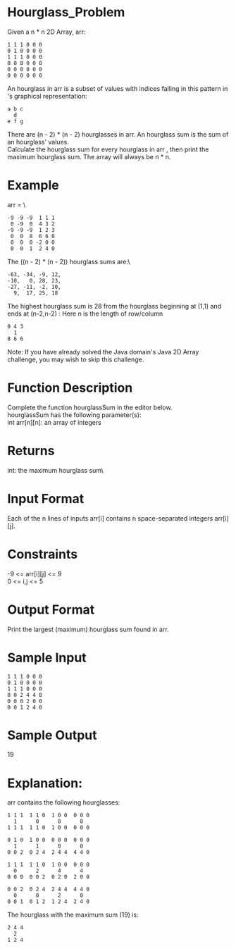 # Hourglass_Problem

Given a n * n 2D Array, arr:
```
1 1 1 0 0 0
0 1 0 0 0 0
1 1 1 0 0 0
0 0 0 0 0 0
0 0 0 0 0 0
0 0 0 0 0 0
```
An hourglass in arr is a subset of values with indices falling in this pattern in 's graphical representation:
```
a b c
  d  
e f g
```
There are (n - 2) * (n - 2) hourglasses in arr. An hourglass sum is the sum of an hourglass' values.\
Calculate the hourglass sum for every hourglass in arr , then print the maximum hourglass sum. The array will always be n * n.

# Example
arr = \
```
-9 -9 -9  1 1 1 
 0 -9  0  4 3 2
-9 -9 -9  1 2 3
 0  0  8  6 6 0
 0  0  0 -2 0 0
 0  0  1  2 4 0
 ```
The ((n - 2) * (n - 2)) hourglass sums are:\
```
-63, -34, -9, 12,
-10,   0, 28, 23,
-27, -11, -2, 10,
  9,  17, 25, 18
```
The highest hourglass sum is 28 from the hourglass beginning at (1,1) and ends at (n-2,n-2) :
Here n is the length of row/column
```
0 4 3
  1  
8 6 6
```
Note: If you have already solved the Java domain's Java 2D Array challenge, you may wish to skip this challenge.

# Function Description

Complete the function hourglassSum in the editor below.\
hourglassSum has the following parameter(s):\
int arr[n][n]: an array of integers

# Returns

int: the maximum hourglass sum\

# Input Format

Each of the n lines of inputs arr[i] contains n space-separated integers arr[i][j].

# Constraints
-9 <= arr[i][j] <= 9\
0 <= i,j <= 5 

# Output Format
Print the largest (maximum) hourglass sum found in arr.

# Sample Input
```
1 1 1 0 0 0
0 1 0 0 0 0
1 1 1 0 0 0
0 0 2 4 4 0
0 0 0 2 0 0
0 0 1 2 4 0
```
# Sample Output
19

# Explanation:
arr contains the following hourglasses:
```
1 1 1  1 1 0  1 0 0  0 0 0
  1      0      0      0  
1 1 1  1 1 0  1 0 0  0 0 0
                          
0 1 0  1 0 0  0 0 0  0 0 0
  1      1      0      0  
0 0 2  0 2 4  2 4 4  4 4 0
                          
1 1 1  1 1 0  1 0 0  0 0 0
  0      2      4      4  
0 0 0  0 0 2  0 2 0  2 0 0
                          
0 0 2  0 2 4  2 4 4  4 4 0
  0      0      2      0  
0 0 1  0 1 2  1 2 4  2 4 0  
```
The hourglass with the maximum sum (19) is:
```
2 4 4
  2
1 2 4
```
